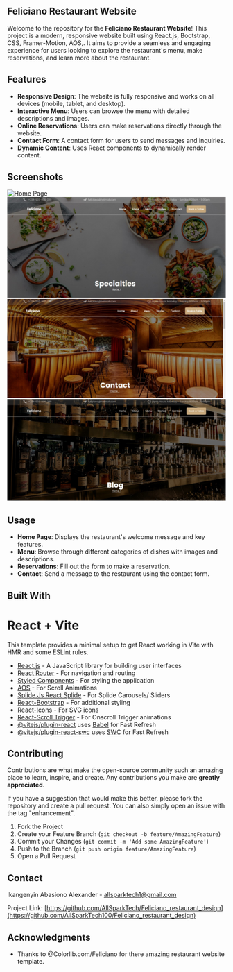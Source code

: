 ## Feliciano Restaurant Website

Welcome to the repository for the **Feliciano Restaurant Website**! This project is a modern, responsive website built using React.js, Bootstrap, CSS, Framer-Motion, AOS,. It aims to provide a seamless and engaging experience for users looking to explore the restaurant's menu, make reservations, and learn more about the restaurant.

## Features

- **Responsive Design**: The website is fully responsive and works on all devices (mobile, tablet, and desktop).
- **Interactive Menu**: Users can browse the menu with detailed descriptions and images.
- **Online Reservations**: Users can make reservations directly through the website.
- **Contact Form**: A contact form for users to send messages and inquiries.
- **Dynamic Content**: Uses React components to dynamically render content.

## Screenshots

![Home Page](./src/Photos/home.jpg)
![Menu Page](./src/Photos/menu.jpg)
![Contact Page](./src/Photos/contact.jpg)
![Story Page](./src/Photos/stories.jpg)


## Usage

- **Home Page**: Displays the restaurant's welcome message and key features.
- **Menu**: Browse through different categories of dishes with images and descriptions.
- **Reservations**: Fill out the form to make a reservation.
- **Contact**: Send a message to the restaurant using the contact form.

## Built With
# React + Vite


This template provides a minimal setup to get React working in Vite with HMR and some ESLint rules.

- [React.js](https://reactjs.org/) - A JavaScript library for building user interfaces
- [React Router](https://reactrouter.com/) - For navigation and routing
- [Styled Components](https://styled-components.com/) - For styling the application
- [AOS](https://github.com/michalsnik/aos) - For Scroll Animations
- [Splide.Js React Splide](https://splidejs.com/integration/react-splide/) - For Splide Carousels/ Sliders
- [React-Bootstrap](https://react-bootstrap.github.io/) - For additional styling
- [React-Icons](https://react-icons.github.io/react-icons/) - For SVG icons
- [React-Scroll Trigger](https://www.npmjs.com/package/react-scroll-trigger) - For Onscroll Trigger animations
- [@vitejs/plugin-react](https://github.com/vitejs/vite-plugin-react/blob/main/packages/plugin-react/README.md) uses [Babel](https://babeljs.io/) for Fast Refresh
- [@vitejs/plugin-react-swc](https://github.com/vitejs/vite-plugin-react-swc) uses [SWC](https://swc.rs/) for Fast Refresh

## Contributing

Contributions are what make the open-source community such an amazing place to learn, inspire, and create. Any contributions you make are **greatly appreciated**.

If you have a suggestion that would make this better, please fork the repository and create a pull request. You can also simply open an issue with the tag "enhancement".

1. Fork the Project
2. Create your Feature Branch (`git checkout -b feature/AmazingFeature`)
3. Commit your Changes (`git commit -m 'Add some AmazingFeature'`)
4. Push to the Branch (`git push origin feature/AmazingFeature`)
5. Open a Pull Request


## Contact

Ikangenyin Abasiono Alexander - [allsparktech1@gmail.com](mailto:allsparktech1@gmail.com)

Project Link: [https://github.com/AllSparkTech/Feliciano_restaurant_design](https://github.com/AllSparkTech100/Feliciano_restaurant_design)

## Acknowledgments

- Thanks to @Colorlib.com/Feliciano for there amazing restaurant website template.
